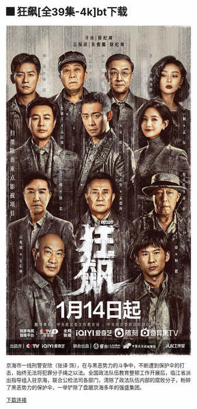 # 🎆 狂飙\[全39集-4k]bt下载

![](../.gitbook/assets/image.png)

京海市一线刑警安欣（张译 饰），在与黑恶势力的斗争中，不断遭到保护伞的打击，始终无法将犯罪分子绳之以法。全国政法队伍教育整顿工作开展后，临江省派出指导组入驻京海，联合公检法司各部门，清除了政法队伍内部的腐败分子，粉碎了黑恶势力的保护伞，一举铲除了盘踞京海多年的强盛集团。

[下载连接](https://btbtt18.com/attach-dialog-fid-950-aid-5871888.htm)
